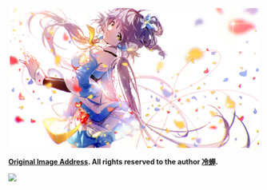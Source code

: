 <div style="text-align: center;"><img src="./cover.jpg" style="width: auto; height: 280px;" alt="冷蝉-洛天依"></div>

**[Original Image Address](https://www.pixiv.net/en/artworks/82924488). All rights reserved to the author [冷蝉](https://www.pixiv.net/en/users/5042278).**

<!-- <p align="center"><img src="https://github-profile-trophy.vercel.app/?username=AkatQuas&&row=2&column=3&margin-w=5&margin-h=5&no-bg=false&no-frame=true&title=MultiLanguage,Stars,Followers,Repositories,Issue,PullRequest" alt="Profile trophy" /></p> -->

![](https://github-profile-summary-cards.vercel.app/api/cards/profile-details?username=AkatQuas&theme=github)

<!--

This README is inspired by these awesome people:

[Will 保哥](https://github.com/doggy8088/doggy8088)

[Axetroy](https://github.com/axetroy/axetroy)

[木子](https://github.com/muzi502/muzi502)

[cexll](https://github.com/cexll)

-->
